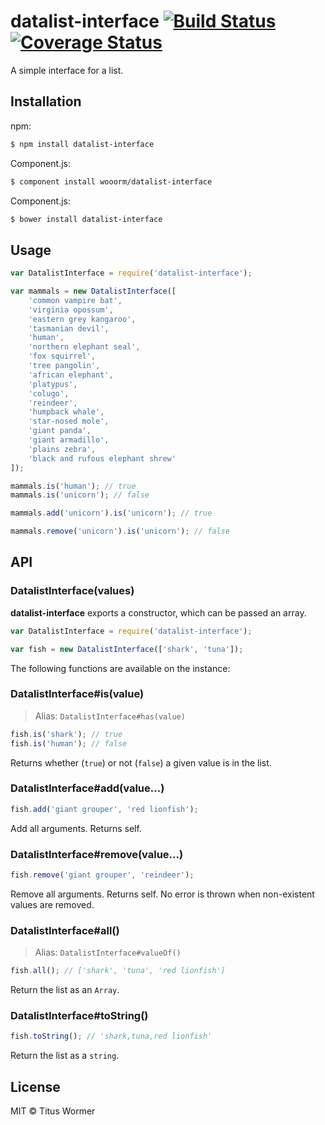 # datalist-interface [![Build Status](https://travis-ci.org/wooorm/datalist-interface.svg?branch=master)](https://travis-ci.org/wooorm/datalist-interface) [![Coverage Status](https://img.shields.io/coveralls/wooorm/datalist-interface.svg)](https://coveralls.io/r/wooorm/datalist-interface?branch=master)

A simple interface for a list.

## Installation

npm:
```sh
$ npm install datalist-interface
```

Component.js:
```sh
$ component install wooorm/datalist-interface
```

Component.js:
```sh
$ bower install datalist-interface
```

## Usage

```js
var DatalistInterface = require('datalist-interface');

var mammals = new DatalistInterface([
    'common vampire bat',
    'virginia opossum',
    'eastern grey kangaroo',
    'tasmanian devil',
    'human',
    'northern elephant seal',
    'fox squirrel',
    'tree pangolin',
    'african elephant',
    'platypus',
    'colugo',
    'reindeer',
    'humpback whale',
    'star-nosed mole',
    'giant panda',
    'giant armadillo',
    'plains zebra',
    'black and rufous elephant shrew'
]);

mammals.is('human'); // true
mammals.is('unicorn'); // false

mammals.add('unicorn').is('unicorn'); // true

mammals.remove('unicorn').is('unicorn'); // false
```

## API

### DatalistInterface(values)

**datalist-interface** exports a constructor, which can be passed an array.

```js
var DatalistInterface = require('datalist-interface');

var fish = new DatalistInterface(['shark', 'tuna']);
```

The following functions are available on the instance:

### DatalistInterface#is(value)

> Alias: `DatalistInterface#has(value)`

```js
fish.is('shark'); // true
fish.is('human'); // false
```

Returns whether (`true`) or not (`false`) a given value is in the list.

### DatalistInterface#add(value...)

```js
fish.add('giant grouper', 'red lionfish');
```

Add all arguments. Returns self.

### DatalistInterface#remove(value...)

```js
fish.remove('giant grouper', 'reindeer');
```

Remove all arguments. Returns self.
No error is thrown when non-existent values are removed.

### DatalistInterface#all()

> Alias: `DatalistInterface#valueOf()`

```js
fish.all(); // ['shark', 'tuna', 'red lionfish']
```

Return the list as an `Array`.

### DatalistInterface#toString()

```js
fish.toString(); // 'shark,tuna,red lionfish'
```

Return the list as a `string`.

## License

MIT © Titus Wormer
